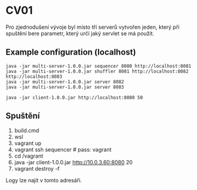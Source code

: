 
# CV01

Pro zjednodušení vývoje byl místo tří serverů vytvořen jeden, který při spuštění bere parametr,
který určí jaký servlet se má použít.

## Example configuration (localhost)
```
java -jar multi-server-1.0.0.jar sequencer 8080 http://localhost:8081
java -jar multi-server-1.0.0.jar shuffler 8081 http://localhost:8082 http://localhost:8083
java -jar multi-server-1.0.0.jar server 8082
java -jar multi-server-1.0.0.jar server 8083

java -jar client-1.0.0.jar http://localhost:8080 50
```

## Spuštění
1) build.cmd
2) wsl
3) vagrant up
4) vagrant ssh sequencer   # pass: vagrant
5) cd /vagrant
6) java -jar client-1.0.0.jar http://10.0.3.60:8080 20
7) vagrant destroy -f

Logy lze najít v tomto adresáři.
